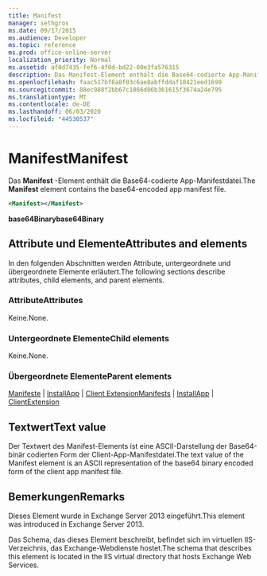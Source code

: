 ```yaml
---
title: Manifest
manager: sethgros
ms.date: 09/17/2015
ms.audience: Developer
ms.topic: reference
ms.prod: office-online-server
localization_priority: Normal
ms.assetid: af0d7435-fef6-4f0d-bd22-00e3fa576315
description: Das Manifest-Element enthält die Base64-codierte App-Manifestdatei.
ms.openlocfilehash: faac517bf8a8f03c6ae8abffddaf10421eed1699
ms.sourcegitcommit: 88ec988f2bb67c1866d06b361615f3674a24e795
ms.translationtype: MT
ms.contentlocale: de-DE
ms.lasthandoff: 06/03/2020
ms.locfileid: "44530537"
---
```

# <a name="manifest"></a><span data-ttu-id="55cfe-103">Manifest</span><span class="sxs-lookup"><span data-stu-id="55cfe-103">Manifest</span></span>

<span data-ttu-id="55cfe-104">Das **Manifest** -Element enthält die Base64-codierte App-Manifestdatei.</span><span class="sxs-lookup"><span data-stu-id="55cfe-104">The **Manifest** element contains the base64-encoded app manifest file.</span></span> 
  
```XML
<Manifest></Manifest>
```

 <span data-ttu-id="55cfe-105">**base64Binary**</span><span class="sxs-lookup"><span data-stu-id="55cfe-105">**base64Binary**</span></span>
## <a name="attributes-and-elements"></a><span data-ttu-id="55cfe-106">Attribute und Elemente</span><span class="sxs-lookup"><span data-stu-id="55cfe-106">Attributes and elements</span></span>

<span data-ttu-id="55cfe-107">In den folgenden Abschnitten werden Attribute, untergeordnete und übergeordnete Elemente erläutert.</span><span class="sxs-lookup"><span data-stu-id="55cfe-107">The following sections describe attributes, child elements, and parent elements.</span></span>
  
### <a name="attributes"></a><span data-ttu-id="55cfe-108">Attribute</span><span class="sxs-lookup"><span data-stu-id="55cfe-108">Attributes</span></span>

<span data-ttu-id="55cfe-109">Keine.</span><span class="sxs-lookup"><span data-stu-id="55cfe-109">None.</span></span>
  
### <a name="child-elements"></a><span data-ttu-id="55cfe-110">Untergeordnete Elemente</span><span class="sxs-lookup"><span data-stu-id="55cfe-110">Child elements</span></span>

<span data-ttu-id="55cfe-111">Keine.</span><span class="sxs-lookup"><span data-stu-id="55cfe-111">None.</span></span>
  
### <a name="parent-elements"></a><span data-ttu-id="55cfe-112">Übergeordnete Elemente</span><span class="sxs-lookup"><span data-stu-id="55cfe-112">Parent elements</span></span>

<span data-ttu-id="55cfe-113">[Manifeste](manifests.md)  |  [InstallApp](installapp.md)  |  [Client Extension](clientextension.md)</span><span class="sxs-lookup"><span data-stu-id="55cfe-113">[Manifests](manifests.md) | [InstallApp](installapp.md) | [ClientExtension](clientextension.md)</span></span>
  
## <a name="text-value"></a><span data-ttu-id="55cfe-114">Textwert</span><span class="sxs-lookup"><span data-stu-id="55cfe-114">Text value</span></span>

<span data-ttu-id="55cfe-115">Der Textwert des Manifest-Elements ist eine ASCII-Darstellung der Base64-binär codierten Form der Client-App-Manifestdatei.</span><span class="sxs-lookup"><span data-stu-id="55cfe-115">The text value of the Manifest element is an ASCII representation of the base64 binary encoded form of the client app manifest file.</span></span>
  
## <a name="remarks"></a><span data-ttu-id="55cfe-116">Bemerkungen</span><span class="sxs-lookup"><span data-stu-id="55cfe-116">Remarks</span></span>

<span data-ttu-id="55cfe-117">Dieses Element wurde in Exchange Server 2013 eingeführt.</span><span class="sxs-lookup"><span data-stu-id="55cfe-117">This element was introduced in Exchange Server 2013.</span></span>
  
<span data-ttu-id="55cfe-118">Das Schema, das dieses Element beschreibt, befindet sich im virtuellen IIS-Verzeichnis, das Exchange-Webdienste hostet.</span><span class="sxs-lookup"><span data-stu-id="55cfe-118">The schema that describes this element is located in the IIS virtual directory that hosts Exchange Web Services.</span></span>
  

